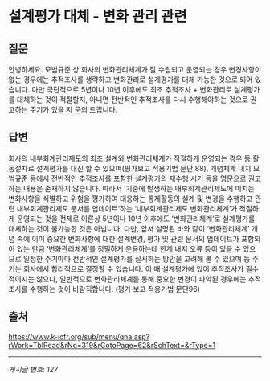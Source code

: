 # 설계평가 대체 - 변화 관리 관련

## 질문
안녕하세요.
모범규준 상 회사의 변화관리체계가 잘 수립되고 운영되는 경우 변경사항이 없는 경우에는 추적조사를 생략하고 변화관리로 설계평가를 대체 가능한 것으로 되어 있습니다.
다만 극단적으로 5년이나 10년 이후에도 최초 추적조사 + 변화관리로 설계평가를 대체하는 것이 적절할지,
아니면 전반적인 추적조사를 다시 수행해야하는 것으로 권고하는 주기가 있을 지 문의 드립니다.

## 답변
회사의 내부회계관리제도의 최초 설계와 변화관리체계가 적절하게 운영되는 경우 동 활동절차로 설계평가를 대신 할 수 있으며(평가보고 적용기법 문단 88), 개념체계 내지 모범규준 등에서 전반적인 추적조사를 포함한 설계평가의 재수행 시기 등을 명문으로 권고하는 내용은 존재하지 않습니다.
따라서 ‘기중에 발생하는 내부회계관리제도에 미치는 변화사항을 식별하고 위험을 평가하여 대응하는 통제활동의 설계 및 변경을 수행하고 관련 내부회계관리제도 문서를 업데이트’하는 ‘내부회계관리제도 변화관리체계’가 적절하게 운영되는 것을 전제로 이론상 5년이나 10년 이후에도 ‘변화관리체계’로 설계평가를 대체하는 것이 불가능한 것은 아닙니다.
다만, 앞서 설명된 바와 같이 ‘변화관리체계’ 개념 속에 이미 중요한 변화사항에 대한 설계변경, 평가 및 관련 문서의 업데이트가 포함되어 있는 만큼 ‘변화관리체계’를 정밀하게 운용하는데 한계 내지 오류 등이 있을 수 있으므로 일정한 주기마다 전반적인 설계평가를 실시하는 방안을 고려해 볼 수 있으며 동 주기는 회사에서 합리적으로 결정할 수 있습니다.
이 때 설계평가에 있어 추적조사가 필수적이지는 않으나, 일반적으로 변화관리체계를 통해 중요한 변경이 파악된 경우에는 추적조사를 수행하는 것이 바람직합니다. (평가·보고 적용기법 문단96)

## 출처
https://www.k-icfr.org/sub/menu/qna.asp?rWork=TblRead&rNo=319&rGotoPage=62&rSchText=&rType=1

---
*게시글 번호: 127*
